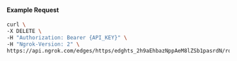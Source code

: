 <!-- Code generated for API Clients. DO NOT EDIT. -->

#### Example Request

```bash
curl \
-X DELETE \
-H "Authorization: Bearer {API_KEY}" \
-H "Ngrok-Version: 2" \
https://api.ngrok.com/edges/https/edghts_2h9aEhbazNppAeM8lZSb1pasrdN/routes/edghtsrt_2h9aEiahvWx82DXmVAUus4Q0dgK/circuit_breaker
```
